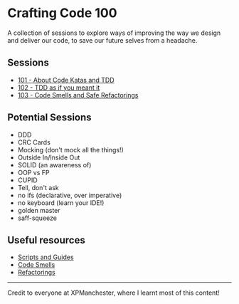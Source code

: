 # Crafting Code 100

A collection of sessions to explore ways of improving the way we design and deliver our code, to save our future selves from a headache.

## Sessions

- [101 - About Code Katas and TDD](./101/)
- [102 - TDD as if you meant it](./102/)
- [103 - Code Smells and Safe Refactorings](./103/)

## Potential Sessions

- DDD
- CRC Cards
- Mocking (don't mock all the things!)
- Outside In/Inside Out
- SOLID (an awareness of)
- OOP vs FP
- CUPID
- Tell, don't ask
- no ifs (declarative, over imperative)
- no keyboard (learn your IDE!)
- golden master
- saff-squeeze

## Useful resources

- [Scripts and Guides](./Resources/)
- [Code Smells](https://refactoring.guru/refactoring/smells)
- [Refactorings](https://refactoring.guru/refactoring/techniques)

---

Credit to everyone at XPManchester, where I learnt most of this content!
